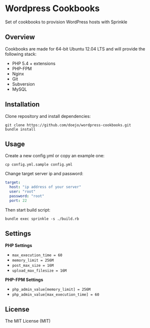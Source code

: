# Wordpress Cookbooks

Set of cookbooks to provision WordPress hosts with Sprinkle

## Overview

Cookbooks are made for 64-bit Ubuntu 12.04 LTS and will provide the following stack:

- PHP 5.4 + extensions
- PHP-FPM
- Nginx
- Git
- Subversion
- MySQL

## Installation

Clone repository and install dependencies:

```
git clone https://github.com/doejo/wordpress-cookbooks.git
bundle install
```

## Usage

Create a new config.yml or copy an example one:

```
cp config.yml.sample config.yml
```

Change target server ip and password:

```yaml
target:
  host: "ip address of your server"
  user: "root"
  password: "root"
  port: 22
```

Then start build script:

```
bundle exec sprinkle -s ./build.rb
```

## Settings

**PHP Settings**

- `max_execution_time = 60`
- `memory_limit = 256M`
- `post_max_size = 16M`
- `upload_max_filesize = 16M`

**PHP-FPM Settings**

- `php_admin_value[memory_limit] = 256M`
- `php_admin_value[max_execution_time] = 60`

## License

The MIT License (MIT)